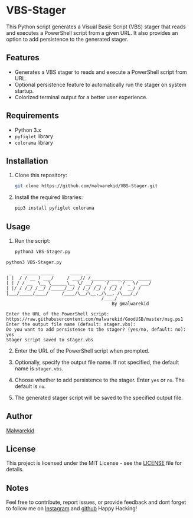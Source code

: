 # VBS-Stager

This Python script generates a Visual Basic Script (VBS) stager that reads and executes a PowerShell script from a given URL.
It also provides an option to add persistence to the generated stager.

## Features

- Generates a VBS stager to reads and execute a PowerShell script from URL.
- Optional persistence feature to automatically run the stager on system startup.
- Colorized terminal output for a better user experience.

## Requirements

- Python 3.x
- `pyfiglet` library
- `colorama` library

## Installation

1. Clone this repository:

    ```bash
    git clone https://github.com/malwarekid/VBS-Stager.git
    ```

2. Install the required libraries:

    ```bash
    pip3 install pyfiglet colorama
    ```

## Usage

1. Run the script:

    ```bash
    python3 VBS-Stager.py
    ```
```
python3 VBS-Stager.py

 _    ______ _____      _____ __                       
| |  / / __ ) ___/     / ___// /_____ _____ ____  _____
| | / / __  \__ \______\__ \/ __/ __ `/ __ `/ _ \/ ___/
| |/ / /_/ /__/ /_____/__/ / /_/ /_/ / /_/ /  __/ /    
|___/_____/____/     /____/\__/\__,_/\__, /\___/_/     
                                    /____/             
                                        By @malwarekid

Enter the URL of the PowerShell script: https://raw.githubusercontent.com/malwarekid/GoodUSB/master/msg.ps1
Enter the output file name (default: stager.vbs): 
Do you want to add persistence to the stager? (yes/no, default: no): yes
Stager script saved to stager.vbs
```

2. Enter the URL of the PowerShell script when prompted.

3. Optionally, specify the output file name. If not specified, the default name is `stager.vbs`.

4. Choose whether to add persistence to the stager. Enter `yes` or `no`. The default is `no`.

5. The generated stager script will be saved to the specified output file.

## Author

[Malwarekid](https://github.com/malwarekid)

## License

This project is licensed under the MIT License - see the [LICENSE](LICENSE) file for details.

## Notes

Feel free to contribute, report issues, or provide feedback and dont forget to follow me on [Instagram](https://www.instagram.com/malwarekid/) and [github](https://github.com/malwarekid/) Happy Hacking!
